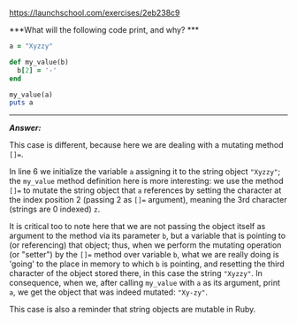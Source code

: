 https://launchschool.com/exercises/2eb238c9

***What will the following code print, and why? ***

```ruby
a = "Xyzzy"

def my_value(b)
  b[2] = '-'
end

my_value(a)
puts a
```

---

***Answer:***

This case is different, because here we are dealing with 
a mutating method `[]=`.

In line 6 we initialize the variable `a` assigning it 
to the string object `"Xyzzy"`; the `my_value` method
definition here is more interesting: we use the method
`[]=` to mutate the string object that `a` references by setting
the character at the index position 2 (passing 2 as
`[]=` argument), meaning the 3rd character (strings
are 0 indexed) `z`. 

It is critical too to note here that we are not passing the
object itself as argument to the method via its parameter `b`,
but a variable that is pointing to (or referencing) that object;
thus, when we perform the mutating operation (or "setter") by the
`[]=` method over variable `b`, what we are really doing is 'going'
to the place in memory to which `b` is pointing, and resetting
the third character of the object stored there, in this case 
the string `"Xyzzy"`. In consequence, when we, after calling
`my_value` with `a` as its argument, print `a`, we get 
the object that was indeed mutated: `"Xy-zy"`.

This case is also a reminder that string objects are
mutable in Ruby.
